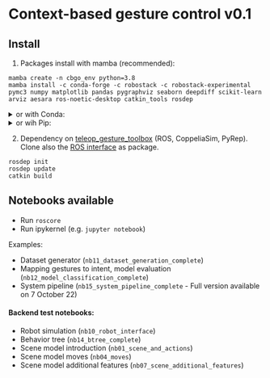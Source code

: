 # Context-based gesture control v0.1

## Install

1) Packages install with mamba (recommended):
```
mamba create -n cbgo_env python=3.8
mamba install -c conda-forge -c robostack -c robostack-experimental pymc3 numpy matplotlib pandas pygraphviz seaborn deepdiff scikit-learn arviz aesara ros-noetic-desktop catkin_tools rosdep
```

<details>
<summary>or with Conda:</summary>
<code>conda create -n robot_env python=3.8</code>

<code>conda install -c conda-forge -c robostack -c robostack-experimental pymc3 numpy matplotlib pandas pygraphviz seaborn deepdiff scikit-learn arviz aesara ros-noetic-desktop catkin_tools rosdep</code>
</details>

<details>
<summary>or wih Pip:</summary>

<code>pip install pymc3 numpy matplotlib pandas graphviz seaborn deepdiff scikit-learn arviz aesara</code>

Install ROS noetic manually. Use python version 3.8.
</details>

2) Dependency on [teleop_gesture_toolbox](https://gitlab.ciirc.cvut.cz/imitrob/mirracle/teleop_gesture_toolbox) (ROS, CoppeliaSim, PyRep). Clone also the [ROS interface](https://gitlab.ciirc.cvut.cz/imitrob/mirracle/coppelia_sim_ros_interface) as package.
```
rosdep init
rosdep update
catkin build
```

## Notebooks available

- Run `roscore`
- Run ipykernel (e.g. `jupyter notebook`)

Examples:

- Dataset generator (`nb11_dataset_generation_complete`)
- Mapping gestures to intent, model evaluation (`nb12_model_classification_complete`)
- System pipeline (`nb15_system_pipeline_complete` - Full version available on 7 October 22)

#### Backend test notebooks:

- Robot simulation (`nb10_robot_interface`)
- Behavior tree (`nb14_btree_complete`)
- Scene model introduction (`nb01_scene_and_actions`)
- Scene model moves (`nb04_moves`)
- Scene model additional features (`nb07_scene_additional_features`)
